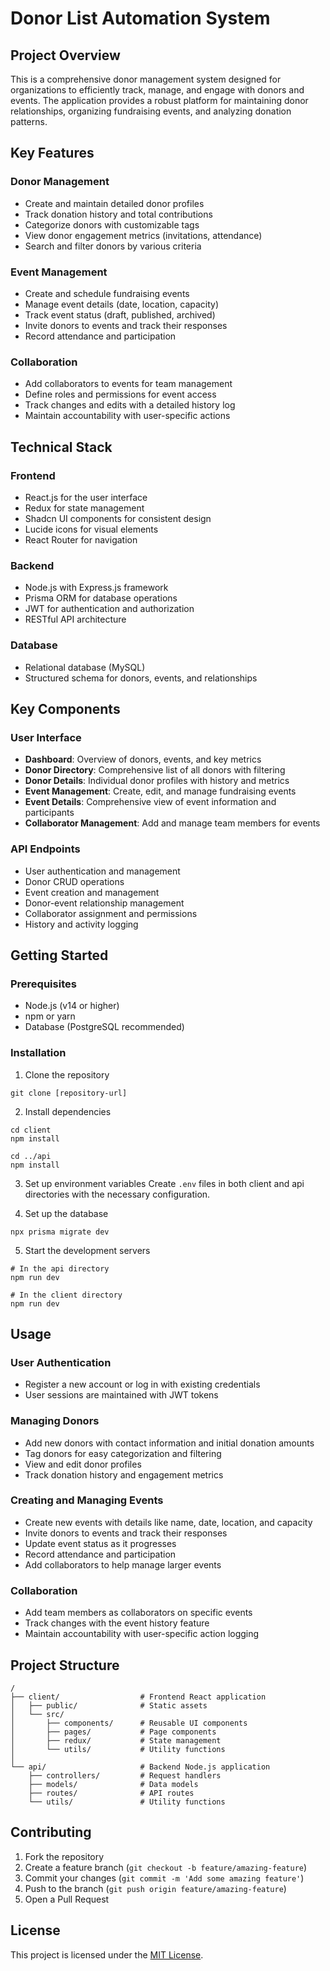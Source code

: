 # Donor List Automation System

## Project Overview

This is a comprehensive donor management system designed for organizations to efficiently track, manage, and engage with donors and events. The application provides a robust platform for maintaining donor relationships, organizing fundraising events, and analyzing donation patterns.

## Key Features

### Donor Management
- Create and maintain detailed donor profiles
- Track donation history and total contributions
- Categorize donors with customizable tags
- View donor engagement metrics (invitations, attendance)
- Search and filter donors by various criteria

### Event Management
- Create and schedule fundraising events
- Manage event details (date, location, capacity)
- Track event status (draft, published, archived)
- Invite donors to events and track their responses
- Record attendance and participation

### Collaboration
- Add collaborators to events for team management
- Define roles and permissions for event access
- Track changes and edits with a detailed history log
- Maintain accountability with user-specific actions

## Technical Stack

### Frontend
- React.js for the user interface
- Redux for state management
- Shadcn UI components for consistent design
- Lucide icons for visual elements
- React Router for navigation

### Backend
- Node.js with Express.js framework
- Prisma ORM for database operations
- JWT for authentication and authorization
- RESTful API architecture

### Database
- Relational database (MySQL)
- Structured schema for donors, events, and relationships

## Key Components

### User Interface
- **Dashboard**: Overview of donors, events, and key metrics
- **Donor Directory**: Comprehensive list of all donors with filtering
- **Donor Details**: Individual donor profiles with history and metrics
- **Event Management**: Create, edit, and manage fundraising events
- **Event Details**: Comprehensive view of event information and participants
- **Collaborator Management**: Add and manage team members for events

### API Endpoints
- User authentication and management
- Donor CRUD operations
- Event creation and management
- Donor-event relationship management
- Collaborator assignment and permissions
- History and activity logging

## Getting Started

### Prerequisites
- Node.js (v14 or higher)
- npm or yarn
- Database (PostgreSQL recommended)

### Installation

1. Clone the repository
```
git clone [repository-url]
```

2. Install dependencies
```
cd client
npm install

cd ../api
npm install
```

3. Set up environment variables
Create `.env` files in both client and api directories with the necessary configuration.

4. Set up the database
```
npx prisma migrate dev
```

5. Start the development servers
```
# In the api directory
npm run dev

# In the client directory
npm run dev
```

## Usage

### User Authentication
- Register a new account or log in with existing credentials
- User sessions are maintained with JWT tokens

### Managing Donors
- Add new donors with contact information and initial donation amounts
- Tag donors for easy categorization and filtering
- View and edit donor profiles
- Track donation history and engagement metrics

### Creating and Managing Events
- Create new events with details like name, date, location, and capacity
- Invite donors to events and track their responses
- Update event status as it progresses
- Record attendance and participation
- Add collaborators to help manage larger events

### Collaboration
- Add team members as collaborators on specific events
- Track changes with the event history feature
- Maintain accountability with user-specific action logging

## Project Structure

```
/
├── client/                  # Frontend React application
│   ├── public/              # Static assets
│   └── src/
│       ├── components/      # Reusable UI components
│       ├── pages/           # Page components
│       ├── redux/           # State management
│       └── utils/           # Utility functions
│
└── api/                     # Backend Node.js application
    ├── controllers/         # Request handlers
    ├── models/              # Data models
    ├── routes/              # API routes
    └── utils/               # Utility functions
```

## Contributing

1. Fork the repository
2. Create a feature branch (`git checkout -b feature/amazing-feature`)
3. Commit your changes (`git commit -m 'Add some amazing feature'`)
4. Push to the branch (`git push origin feature/amazing-feature`)
5. Open a Pull Request

## License

This project is licensed under the [MIT License](LICENSE).
